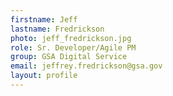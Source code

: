 ```yaml
---
firstname: Jeff
lastname: Fredrickson
photo: jeff_fredrickson.jpg
role: Sr. Developer/Agile PM
group: GSA Digital Service
email: jeffrey.fredrickson@gsa.gov
layout: profile
---
```

